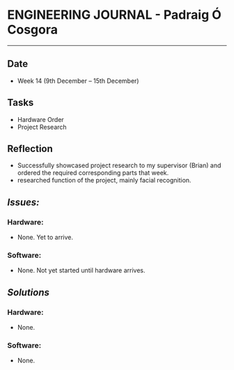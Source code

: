 
# **ENGINEERING JOURNAL - Padraig Ó Cosgora**
----------------------------------------------------------------------

## **Date**
-	Week 14 (9th December – 15th December)

## **Tasks**
-	Hardware Order
-	Project Research

## **Reflection**
-	Successfully showcased project research to my supervisor (Brian) and ordered the required corresponding parts that week.
-	researched function of the project, mainly facial recognition. 


## **_Issues:_**

### **Hardware:**
-	None. Yet to arrive.

### **Software:**
-	None. Not yet started until hardware arrives.

## **_Solutions_**

### **Hardware:**
-	None.


### **Software:**
-	None.
